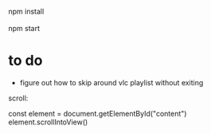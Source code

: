 <br>
npm install <br><br>
npm start

# to do

* figure out how to skip around vlc playlist without exiting

scroll:

const element = document.getElementById("content")
element.scrollIntoView()